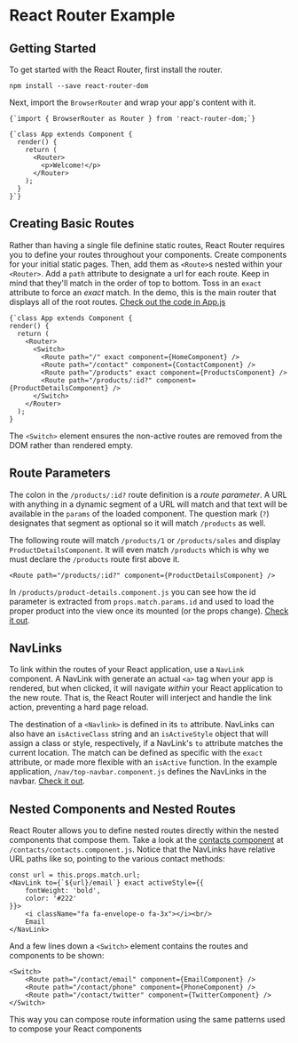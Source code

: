 # React Router Example
## Getting Started
To get started with the React Router, first install the router.

````
npm install --save react-router-dom
````

Next, import the `BrowserRouter` and wrap your app's content with it.</p>

````
{`import { BrowserRouter as Router } from 'react-router-dom;`}
````

````
{`class App extends Component {
  render() {
    return (
      <Router>
        <p>Welcome!</p>
      </Router>
    );
  }
}`}
````

## Creating Basic Routes
Rather than having a single file definine static routes, React Router requires you to define your routes throughout your components.
Create components for your initial static pages. Then, add them as `<Route>`s nested within your `<Router>`. Add a `path` attribute to designate a url for each route. Keep in mind that they'll match in the order of top to bottom. Toss in an `exact` attribute to force an _exact_ match.
In the demo, this is the main router that displays all of the root routes. [Check out the code in App.js](https://github.com/SpaceFozzy/react-router-example/blob/47be3851c03b38be005a4f038544d36a9a0e60fe/src/App.js#L16)
````
{`class App extends Component {
render() {
  return (
    <Router>
      <Switch>
        <Route path="/" exact component={HomeComponent} />
        <Route path="/contact" component={ContactComponent} />
        <Route path="/products" exact component={ProductsComponent} />
        <Route path="/products/:id?" component={ProductDetailsComponent} />
      </Switch>
    </Router>
  );
}
````
The `<Switch>` element ensures the non-active routes are removed from the DOM rather than rendered empty.
## Route Parameters

The colon in the `/products/:id?` route definition is a _route parameter_. A URL with anything in a dynamic segment of a URL will match and that text will be available in the `params` of the loaded component. The question mark (`?`) designates that segment as optional so it will match `/products` as well.

The following route will match `/products/1` or `/products/sales` and display `ProductDetailsComponent`. It will even match `/products` which is why we must declare the `/products` route first above it.
```
<Route path="/products/:id?" component={ProductDetailsComponent} />
```
In `/products/product-details.component.js` you can see how the id parameter is extracted from `props.match.params.id` and used to load the proper product into the view once its mounted (or the props change). [Check it out](https://github.com/SpaceFozzy/react-router-example/blob/47be3851c03b38be005a4f038544d36a9a0e60fe/src/products/product-details.component.js#L13).
## NavLinks
To link within the routes of your React application, use a `NavLink` component. A NavLink with generate an actual `<a>` tag when your app is rendered, but when clicked, it will navigate _within_ your React application to the new route. That is, the React Router will interject and handle the link action, preventing a hard page reload.

The destination of a `<Navlink>` is defined in its `to` attribute. NavLinks can also have an `isActiveClass` string and an `isActiveStyle` object that will assign a class or style, respectively, if a NavLink's `to` attribute matches the current location. The match can be defined as specific with the `exact` attribute, or made more flexible with an `isActive` function. 
In the example application, `/nav/top-navbar.component.js` defines the NavLinks in the navbar. [Check it out](https://github.com/SpaceFozzy/react-router-example/blob/47be3851c03b38be005a4f038544d36a9a0e60fe/src/nav/top-navbar.component.js#L20).
## Nested Components and Nested Routes
React Router allows you to define nested routes directly within the nested components that compose them. Take a look at the [contacts component](https://github.com/SpaceFozzy/react-router-example/blob/47be3851c03b38be005a4f038544d36a9a0e60fe/src/contact/contact.component.js#L25) at `/contacts/contacts.component.js`. Notice that the NavLinks have relative URL paths like so, pointing to the various contact methods:
```
const url = this.props.match.url;
<NavLink to={`${url}/email`} exact activeStyle={{
    fontWeight: 'bold',
    color: '#222'
}}>
    <i className="fa fa-envelope-o fa-3x"></i><br/>
    Email
</NavLink>
```
And a few lines down a `<Switch>` element contains the routes and components to be shown:
```
<Switch>
    <Route path="/contact/email" component={EmailComponent} />
    <Route path="/contact/phone" component={PhoneComponent} />
    <Route path="/contact/twitter" component={TwitterComponent} />
</Switch>
```
This way you can compose route information using the same patterns used to compose your React components